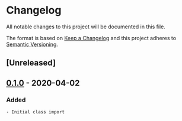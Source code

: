 # Changelog
All notable changes to this project will be documented in this file.

The format is based on [Keep a Changelog](http://keepachangelog.com/en/1.0.0/)
and this project adheres to [Semantic Versioning](http://semver.org/spec/v2.0.0.html).

## [Unreleased]

## [0.1.0] - 2020-04-02
### Added
    - Initial class import

[0.1.0]: https://github.com/equinoxfitness/hamb/releases/tag/v0.1.0
